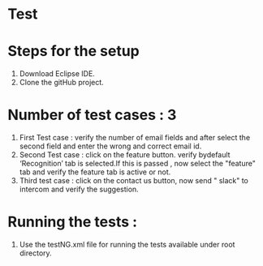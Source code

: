 # Test

# Steps for the setup

1) Download Eclipse IDE.
2) Clone the gitHub project.

# Number of test cases : 3 
1) First Test case : verify the number of email fields and after select the second field and enter the wrong and correct email id.
2) Second Test case : click on the feature button. verify bydefault ‘Recognition’ tab is selected.If this is passed , now select the "feature" tab and verify the feature tab is active or not.
3) Third test case : click on the contact us button, now send " slack" to intercom and verify the suggestion. 

# Running the tests : 
1) Use the testNG.xml file for running the tests available under root directory.
